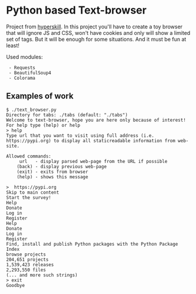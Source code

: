 # Python based Text-browser
Project from [hyperskill](https://hyperskill.org).
In this project you'll have to create a toy browser that will ignore JS and CSS, won't have cookies and only will show a limited set of tags. But it will be enough for some situations. And it must be fun at least!

Used modules:

     - Requests
     - BeautifulSoup4
     - Colorama

## Examples of work
```shell script
$ ./text_browser.py
Directory for tabs: ./tabs (default: "./tabs")
Welcome to text-browser, hope you are here only because of interest!
For help type (help) or help
> help
Type url that you want to visit using full address (i.e. https://pypi.org) to display all staticreadable information from web-site.

Allowed commands:
     url   - display parsed web-page from the URL if possible
    (back) - display previous web-page
    (exit) - exits from browser
    (help) - shows this message

>  https://pypi.org
Skip to main content
Start the survey!
Help
Donate
Log in
Register
Help
Donate
Log in
Register
Find, install and publish Python packages with the Python Package Index
browse projects
204,651 projects
1,539,423 releases
2,293,550 files
(... and more such strings)
> exit
Goodbye
```
     